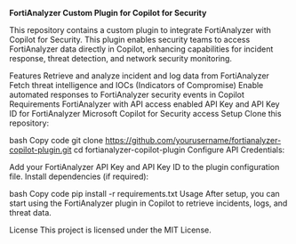 **FortiAnalyzer Custom Plugin for Copilot for Security**

This repository contains a custom plugin to integrate FortiAnalyzer with Copilot for Security. This plugin enables security teams to access FortiAnalyzer data directly in Copilot, enhancing capabilities for incident response, threat detection, and network security monitoring.

Features
Retrieve and analyze incident and log data from FortiAnalyzer
Fetch threat intelligence and IOCs (Indicators of Compromise)
Enable automated responses to FortiAnalyzer security events in Copilot
Requirements
FortiAnalyzer with API access enabled
API Key and API Key ID for FortiAnalyzer
Microsoft Copilot for Security access
Setup
Clone this repository:

bash
Copy code
git clone https://github.com/yourusername/fortianalyzer-copilot-plugin.git
cd fortianalyzer-copilot-plugin
Configure API Credentials:

Add your FortiAnalyzer API Key and API Key ID to the plugin configuration file.
Install dependencies (if required):

bash
Copy code
pip install -r requirements.txt
Usage
After setup, you can start using the FortiAnalyzer plugin in Copilot to retrieve incidents, logs, and threat data.

License
This project is licensed under the MIT License.

